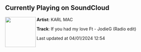 ## Currently Playing on SoundCloud

[<img align="left" width="100" src="https://i1.sndcdn.com/artworks-i1dC2gSMzLVs8JBf-dKsffQ-t500x500.jpg">](https://soundcloud.com/karlmac/if-you-had-my-love-radio-edit)

**Artist**: KARL MAC 

**Track**: If you had my love Ft - JodieG (Radio edit)

Last updated at 04/01/2024 12:54
